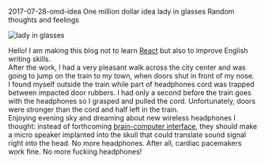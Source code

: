 2017-07-28-omd-idea
One million dollar idea
lady in glasses
Random thoughts and feelings

![lady in glasses](/posts/2017-07-28-omd-idea.jpg)

Hello! I am making this blog not to learn [React](https://facebook.github.io/react/) but
also to improve English writing skills.  
After the work, I had a very pleasant walk across the city center and was going to jump on the
train to my town, when doors shut in front of my nose. I found myself outside the train while part of headphones cord was trapped between impacted door rubbers. I had only a second before the train
goes with the headphones so I grasped and pulled the cord. Unfortunately, doors were stronger than the cord and half left in the train.  
Enjoying evening sky and dreaming about new wireless headphones I thought: instead of forthcoming [brain-computer interface](https://facebook.github.io/react/), they should make a micro speaker implanted into the skull that could translate sound signal right into the head. No more headphones. After all, cardiac pacemakers work fine. No more fucking headphones!